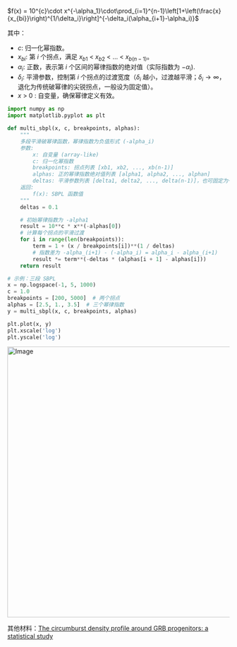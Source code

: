 $f(x) = 10^{c}\cdot x^{-\alpha_1}\cdot\prod_{i=1}^{n-1}\left[1+\left(\frac{x}{x_{bi}}\right)^{1/\delta_i}\right]^{-\delta_i(\alpha_{i+1}-\alpha_i)}$

其中：
- $c$: 归一化幂指数。
- $x_{bi}$: 第 $i$ 个拐点，满足 $x_{b1}$ < $x_{b2}$ < $\dots$ < $x_{b(n-1)}$。
- $\alpha_i$: 正数，表示第 $i$ 个区间的幂律指数的绝对值（实际指数为 $-\alpha_i$).
- $\delta_i$: 平滑参数，控制第 $i$ 个拐点的过渡宽度（$\delta_i$ 越小，过渡越平滑；$\delta_i \to \infty$，退化为传统破幂律的尖锐拐点，一般设为固定值）。
- $x$ > $0$ : 自变量，确保幂律定义有效。

```python
import numpy as np
import matplotlib.pyplot as plt

def multi_sbpl(x, c, breakpoints, alphas):
    """
    多段平滑破幂律函数，幂律指数为负值形式 (-alpha_i)
    参数:
        x: 自变量 (array-like)
        c: 归一化幂指数
        breakpoints: 拐点列表 [xb1, xb2, ..., xb(n-1)]
        alphas: 正的幂律指数绝对值列表 [alpha1, alpha2, ..., alphan]
        deltas: 平滑参数列表 [delta1, delta2, ..., delta(n-1)]，也可固定为一个数
    返回:
        f(x): SBPL 函数值
    """
    deltas = 0.1

    # 初始幂律指数为 -alpha1
    result = 10**c * x**(-alphas[0])
    # 计算每个拐点的平滑过渡
    for i in range(len(breakpoints)):
        term = 1 + (x / breakpoints[i])**(1 / deltas)
        # 指数差为 -alpha_(i+1) - (-alpha_i) = alpha_i - alpha_(i+1)
        result *= term**(-deltas * (alphas[i + 1] - alphas[i]))
    return result

# 示例：三段 SBPL
x = np.logspace(-1, 5, 1000)
c = 1.0
breakpoints = [200, 5000]  # 两个拐点
alphas = [2.5, 1., 3.5]  # 三个幂律指数
y = multi_sbpl(x, c, breakpoints, alphas)

plt.plot(x, y)
plt.xscale('log')
plt.yscale('log')
```

<img width="650" height="614" alt="Image" src="https://github.com/user-attachments/assets/b4bc3a5a-a5c3-4ce8-af8e-5b4ed5d43464" />

其他材料：[The circumburst density profile around GRB progenitors: a statistical study](https://ui.adsabs.harvard.edu/abs/2011A%26A...526A..23S/abstract)